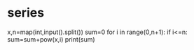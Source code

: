 # series
x,n=map(int,input().split())
sum=0
for i in range(0,n+1):
   if i<=n:
      sum=sum+pow(x,i)
print(sum)
   
 
